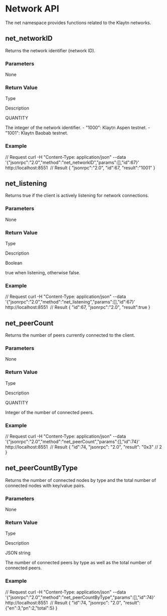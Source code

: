 # Network API

The net namespace provides functions related to the Klaytn networks.

## net_networkID
Returns the network identifier (network ID).

### Parameters

None

### Return Value

Type

Description

QUANTITY

The integer of the network identifier.
    - "1000": Klaytn Aspen testnet.
    - "1001": Klaytn Baobab testnet.

### Example

// Request
curl -H "Content-Type: application/json" --data '{"jsonrpc":"2.0","method":"net_networkID","params":[],"id":67}' http://localhost:8551
​
// Result
{
    "jsonrpc":"2.0",
    "id":67,
    "result":"1001"
}
## net_listening
Returns true if the client is actively listening for network connections.

### Parameters

None

### Return Value

Type

Description

Boolean

true when listening, otherwise false.

### Example

// Request
curl -H "Content-Type: application/json" --data '{"jsonrpc":"2.0","method":"net_listening","params":[],"id":67}' http://localhost:8551
​
// Result
{
    "id":67,
    "jsonrpc":"2.0",
    "result":true
}
## net_peerCount
Returns the number of peers currently connected to the client.

### Parameters

None

### Return Value

Type

Description

QUANTITY

Integer of the number of connected peers.

### Example

// Request
curl -H "Content-Type: application/json" --data '{"jsonrpc":"2.0","method":"net_peerCount","params":[],"id":74}' http://localhost:8551
​
// Result
{
    "id":74,
    "jsonrpc": "2.0",
    "result": "0x3" // 2
}
## net_peerCountByType
Returns the number of connected nodes by type and the total number of connected nodes with key/value pairs.

### Parameters

None

### Return Value

Type

Description

JSON string

The number of connected peers by type as well as the total number of connected peers.

### Example

// Request
curl -H "Content-Type: application/json" --data '{"jsonrpc":"2.0","method":"net_peerCountByType","params":[],"id":74}' http://localhost:8551
​
// Result
{
    "id":74,
    "jsonrpc": "2.0",
    "result": {"en":3,"pn":2,"total":5}
}
